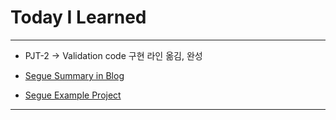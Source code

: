 # Today I Learned

---

- PJT-2 -> Validation code 구현 라인 옮김, 완성

- [Segue Summary in Blog](https://vincentgeranium.github.io/ios,/swift/2019/11/24/Segue-Summary.html)

- [Segue Example Project](https://github.com/VincentGeranium/Swift-Study/tree/master/SimpleSegueExample)

---
